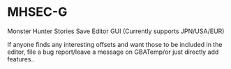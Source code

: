 # MHSEC-G
Monster Hunter Stories Save Editor GUI (Currently supports JPN/USA/EUR)


If anyone finds any interesting offsets and want those to be included in the editor, file a bug report/leave a message on GBATemp/or just directly add features..
